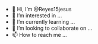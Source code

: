 - 👋 Hi, I’m @Reyes15jesus
- 👀 I’m interested in ...
- 🌱 I’m currently learning ...
- 💞️ I’m looking to collaborate on ...
- 📫 How to reach me ...

<!---
Reyes15jesus/Reyes15jesus is a ✨ special ✨ repository because its `README.md` (this file) appears on your GitHub profile.
You can click the Preview link to take a look at your changes.
--->
